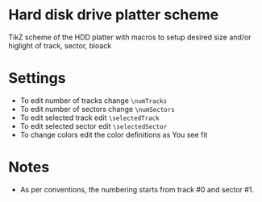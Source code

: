 # Hard disk drive platter scheme
TikZ scheme of the HDD platter with macros to setup desired size and/or higlight of track, sector, bloack

# Settings

- To edit number of tracks change `\numTracks`
- To edit number of sectors change `\numSectors`
- To edit selected track edit `\selectedTrack`
- To edit selected sector edit `\selectedSector`
- To change colors edit the color definitions as You see fit

# Notes

- As per conventions, the numbering starts from track #0 and sector #1.

